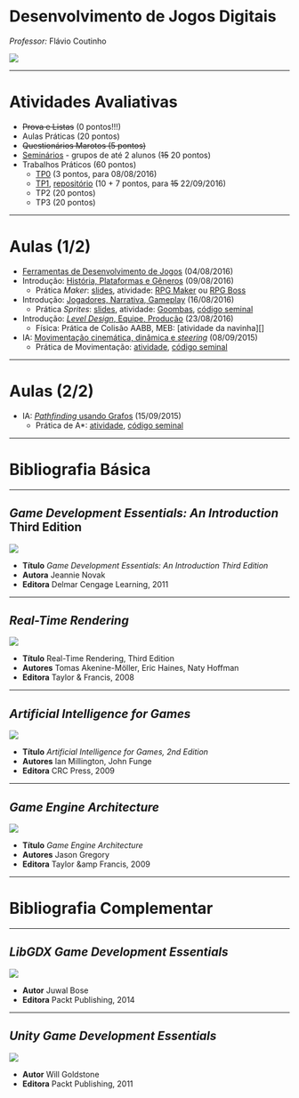 <!--
bespokeEvent: bullets.disable
-->

# Desenvolvimento de Jogos Digitais

*Professor:* Flávio Coutinho

<img class="portrait" src="images/flavio-avatar.jpg">

---
# Atividades Avaliativas

- ~~Prova e Listas~~ (0 pontos!!!)
- Aulas Práticas (20 pontos)
- ~~Questionários Marotos (5 pontos)~~
- [Seminários][seminar] - grupos de até 2 alunos (~~15~~ 20 pontos)
- Trabalhos Práticos (60 pontos)
  - [TP0][tp0] (3 pontos, para 08/08/2016)
  - [TP1][tp1], [repositório][tp1-repo] (10 + 7 pontos, para ~~15~~ 22/09/2016)
  - TP2[][tp2] (20 pontos)
  - TP3 (20 pontos)

[tp0]: http://fegemo.github.io/cefet-web/assignments/tp0/#9
[tp1]: https://github.com/fegemo/cefet-games/tree/master/assignments/tp1-brushmyteethplz
[tp1-repo]: https://github.com/fegemo/cefet-games-brushmyteethplz
[tp2]: https://github.com/fegemo/cefet-games/tree/master/assignments/tp2
[final]: https://github.com/fegemo/cefet-games/tree/master/assignments/final
[seminar]: https://github.com/fegemo/cefet-games/tree/master/assignments/seminar

---
# Aulas (1/2)

- [Ferramentas de Desenvolvimento de Jogos](classes/tools/) (04/08/2016)
- Introdução: [História, Plataformas e Gêneros](classes/intro/) (09/08/2016)
  - Prática _Maker_: [slides](classes/rpgmaker),
    atividade: [RPG Maker][activity-rpgmaker] ou [RPG Boss][activity-rpgboss]
- Introdução: [Jogadores, Narrativa, Gameplay](classes/intro2/) (16/08/2016)
  - Prática _Sprites_: [slides](classes/2d-graphics),
    atividade: [Goombas][activity-sprites], [código seminal][activity-sprites-starter]
- Introdução: [_Level Design_, Equipe, Produção](classes/intro3/) (23/08/2016)
  - Física: Prática de Colisão AABB, MEB: [atividade da navinha][]
- IA: [Movimentação cinemática, dinâmica e _steering_][chaimo-movement] (08/09/2015)
  - Prática de Movimentação: [atividade][activity-kinematics], [código seminal][activity-kinematics-starter]

[activity-rpgmaker]: https://github.com/fegemo/cefet-games/tree/master/assignments/rpgmaker
[activity-rpgboss]: https://github.com/fegemo/cefet-games/tree/master/assignments/rpgboss
[activity-sprites]: https://github.com/fegemo/cefet-games/tree/master/assignments/sprites
[activity-sprites-starter]: https://github.com/fegemo/cefet-games-goomba
[activity-navinha]: https://github.com/fegemo/cefet-games-navinha
[chaimo-movement]: https://github.com/fegemo/cefet-games/blob/master/attachments/IA%2003%20-%20Movimenta%C3%A7%C3%A3o%20Simples.pptx?raw=true
[activity-kinematics]: https://github.com/fegemo/cefet-games/tree/master/assignments/kinematics
[activity-kinematics-starter]:https://github.com/fegemo/cefet-games-cinematica/

---
# Aulas (2/2)

- IA: [_Pathfinding_ usando Grafos](classes/pathfinding) (15/09/2015)
  - Prática de A*: [atividade][activity-pathfinding], [código seminal][activity-pathfinding-starter]


[activity-pathfinding]: https://github.com/fegemo/cefet-games/tree/master/assignments/pathfinding
[activity-pathfinding-starter]: https://github.com/fegemo/cefet-games-pathfinding/archive/exercise-heuristic.zip
[activity-access]: https://github.com/fegemo/cefet-games/tree/master/assignments/gameover

<!--
  - Prática Game Maker: [atividade][activity-gamemaker]
- IA: [Jogos de Tabuleiro](attachments/IA 02 - AdversarialSearch.pptx) (03/09/2015)
- IA: [Agentes Inteligentes](attachments/IA 01 - Agentes.pptx) (15/09/2015)
  - Prática Robocode: [atividade][activity-robocode]

<!--
## Aulas (2)

- Acessibilidade: [Aula de Introdução](attachments/game-accessibility/Acessibilidade em Jogos.pptx) (15/10/2015)
  - Prática de Acessibilidade: [atividade][activity-access]
- IA: [Representação do Mundo](attachments/IA 03 - Movimentação Simples.pptx) (20/10/2015)
- IA: [Tomada de Decisão](classes/decision-making/) (22/10/2015)
- CG: [_Pipeline_ Programável](http://fegemo.github.io/cefet-cg/classes/programmable-pipeline/) (29/10/2015)


## Aulas (3)

- CG: [Renderização em Tempo-Real](classes/realtime-rendering-pt1) (03/11/2015)
- CG: [Renderização em Tempo-Real](classes/realtime-rendering-pt2) (parte 2) (05/11/2015)
- CG: [Animação de Personagens](classes/animation) (17/11/2015)
- [Física para Jogos](classes/physics) (19/11/2015)
- [Jogos em Rede](classes/networking) (24/11/2015)
--->

---
# Bibliografia Básica

---
## _Game Development Essentials: An Introduction_ Third Edition

<div class="book-cover-container">
  <img class="book-cover" src="images/book-game-development-essentials-intro.jpg">
  <div class="book-left"></div>
</div>

- **Título**	_Game Development Essentials: An Introduction Third Edition_
- **Autora**	Jeannie Novak
- **Editora**	Delmar Cengage Learning, 2011

---
## _Real-Time Rendering_

<div class="book-cover-container">
  <img class="book-cover" src="images/book-rtr3.jpg">
  <div class="book-left"></div>
</div>

- **Título**	Real-Time Rendering, Third Edition
- **Autores**	Tomas Akenine-Möller, Eric Haines, Naty Hoffman
- **Editora**	Taylor &amp; Francis, 2008

---
## _Artificial Intelligence for Games_

<div class="book-cover-container">
  <img class="book-cover" src="images/book-ai-for-games.jpg">
  <div class="book-left book-light"></div>
</div>

- **Título**	_Artificial Intelligence for Games, 2nd Edition_
- **Autores**	Ian Millington, John Funge
- **Editora**	CRC Press, 2009

---
## _Game Engine Architecture_

<div class="book-cover-container">
  <img class="book-cover" src="images/book-game-engine-architecture.jpg">
  <div class="book-left book-light"></div>
</div>

- **Título**	_Game Engine Architecture_
- **Autores**	Jason Gregory
- **Editora**	Taylor &amp Francis, 2009

---
# Bibliografia Complementar

---
## _LibGDX Game Development Essentials_

<div class="book-cover-container">
  <img class="book-cover" src="images/book-libgdx.jpg">
  <div class="book-left"></div>
</div>

- **Autor** Juwal Bose
- **Editora** Packt Publishing, 2014

---
## _Unity Game Development Essentials_

<div class="book-cover-container">
  <img class="book-cover" src="images/book-unity.jpg">
  <div class="book-left"></div>
</div>

- **Autor** Will Goldstone
- **Editora** Packt Publishing, 2011
